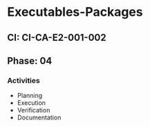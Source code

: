 # Executables-Packages

## CI: CI-CA-E2-001-002
## Phase: 04

### Activities
- Planning
- Execution
- Verification
- Documentation
